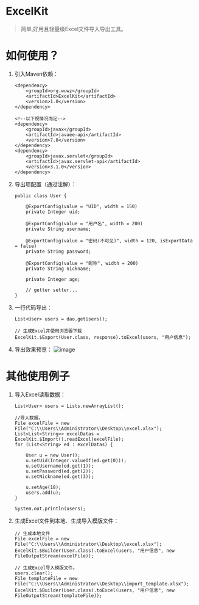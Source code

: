# ExcelKit

> 简单,好用且轻量级Excel文件导入导出工具。


# 如何使用？

 1. 引入Maven依赖：
 

        <dependency>
			<groupId>org.wuwz</groupId>
			<artifactId>ExcelKit</artifactId>
			<version>1.0</version>
		</dependency>

        <!--以下视情况而定-->
		<dependency>
			<groupId>javax</groupId>
			<artifactId>javaee-api</artifactId>
			<version>7.0</version>
		</dependency>
		<dependency>
			<groupId>javax.servlet</groupId>
			<artifactId>javax.servlet-api</artifactId>
			<version>3.1.0</version>
		</dependency>

 2. 导出项配置（通过注解）：
 

        public class User {

        	@ExportConfig(value = "UID", width = 150)
        	private Integer uid;
        
        	@ExportConfig(value = "用户名", width = 200)
        	private String username;
        
        	@ExportConfig(value = "密码(不可见)", width = 120, isExportData = false)
        	private String password;
        
        	@ExportConfig(value = "昵称", width = 200)
        	private String nickname;
        
        	private Integer age;
        
        	// getter setter...
        }

 3. 一行代码导出：
 

		List<User> users = dao.getUsers();
		
		// 生成Excel并使用浏览器下载
		ExcelKit.$Export(User.class, response).toExcel(users, "用户信息");
		
 3. 导出效果预览：
	![image](https://github.com/wuwz/ExcelKit/blob/master/example.png)
	

# 其他使用例子

 1. 导入Excel读取数据：

    	List<User> users = Lists.newArrayList();
		
		//导入数据。
		File excelFile = new File("C:\\Users\\Administrator\\Desktop\\excel.xlsx");
		List<List<String>> excelDatas = ExcelKit.$Import().readExcel(excelFile);
		for (List<String> ed : excelDatas) {
			
			User u = new User();
			u.setUid(Integer.valueOf(ed.get(0)));
			u.setUsername(ed.get(1));
			u.setPassword(ed.get(2));
			u.setNickname(ed.get(3));
			
			u.setAge(18);
			users.add(u);
		}
		
		System.out.println(users);

 

 2. 生成Excel文件到本地、生成导入模版文件：
 

        // 生成本地文件
		File excelFile = new File("C:\\Users\\Administrator\\Desktop\\excel.xlsx");
		ExcelKit.$Builder(User.class).toExcel(users, "用户信息", new FileOutputStream(excelFile));
		
		// 生成Excel导入模版文件。
		users.clear();
		File templateFile = new File("C:\\Users\\Administrator\\Desktop\\import_template.xlsx");
		ExcelKit.$Builder(User.class).toExcel(users, "用户信息", new FileOutputStream(templateFile));